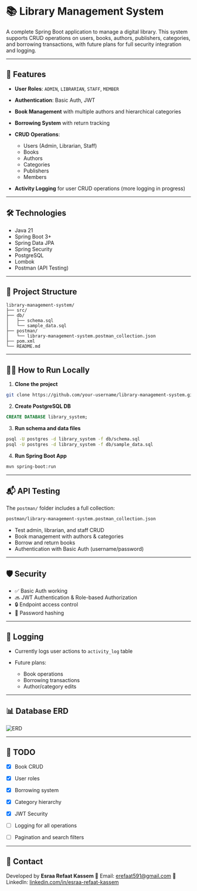 # 📚 Library Management System

A complete Spring Boot application to manage a digital library. This system supports CRUD operations on users, books, authors, publishers, categories, and borrowing transactions, with future plans for full security integration and logging.

---

## 🚀 Features

* **User Roles**: `ADMIN`, `LIBRARIAN`, `STAFF`, `MEMBER`
* **Authentication**: Basic Auth, JWT
* **Book Management** with multiple authors and hierarchical categories
* **Borrowing System** with return tracking
* **CRUD Operations**:

  * Users (Admin, Librarian, Staff)
  * Books
  * Authors
  * Categories
  * Publishers
  * Members
* **Activity Logging** for user CRUD operations (more logging in progress)

---

## 🛠 Technologies

* Java 21
* Spring Boot 3+
* Spring Data JPA
* Spring Security
* PostgreSQL
* Lombok
* Postman (API Testing)

---

## 📂 Project Structure

```
library-management-system/
├── src/
├── db/
│   ├── schema.sql
│   └── sample_data.sql
├── postman/
│   └── library-management-system.postman_collection.json
├── pom.xml
└── README.md
```

---

## 🧑‍💻 How to Run Locally

1. **Clone the project**

```bash
git clone https://github.com/your-username/library-management-system.git
```

2. **Create PostgreSQL DB**

```sql
CREATE DATABASE library_system;
```

3. **Run schema and data files**

```bash
psql -U postgres -d library_system -f db/schema.sql
psql -U postgres -d library_system -f db/sample_data.sql
```

4. **Run Spring Boot App**

```bash
mvn spring-boot:run
```

---

## 📬 API Testing

The `postman/` folder includes a full collection:

```bash
postman/library-management-system.postman_collection.json
```

* Test admin, librarian, and staff CRUD
* Book management with authors & categories
* Borrow and return books
* Authentication with Basic Auth (username/password)

---

## 🛡 Security

* ✅ Basic Auth working
* 🔜 JWT Authentication & Role-based Authorization
* 🔒 Endpoint access control
* 🔐 Password hashing

---

## 📝 Logging

* Currently logs user actions to `activity_log` table
* Future plans:

  * Book operations
  * Borrowing transactions
  * Author/category edits

---

## 📊 Database ERD

![ERD](https://www.mermaidchart.com/raw/64211d3a-a026-440c-ba12-2ba8cb6d59a9?theme=light&version=v0.1&format=svg)

---

## 📌 TODO

* [x] Book CRUD
* [x] User roles
* [x] Borrowing system
* [x] Category hierarchy
* [x] JWT Security
* [ ] Logging for all operations
* [ ] Pagination and search filters


---

## 📧 Contact

Developed by **Esraa Refaat Kassem**
📩 Email: [erefaat591@gmail.com](mailto:esraa.refaat.kassem@gmail.com)
🔗 LinkedIn: [linkedin.com/in/esraa-refaat-kassem](https://www.linkedin.com/in/esraa-refaat-kassem/)


